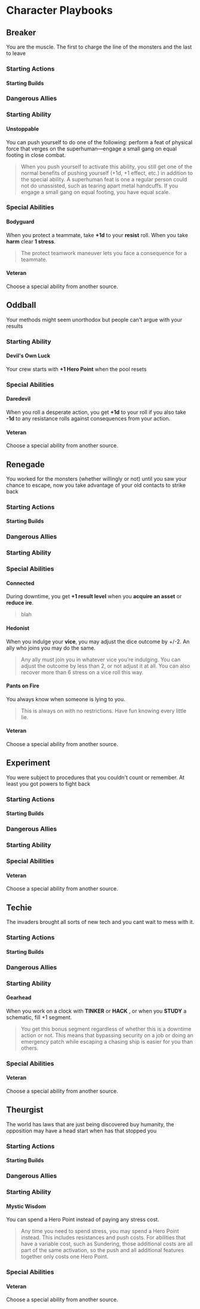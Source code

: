 # Character Playbooks

## Breaker

You are the muscle. The first to charge the line of the monsters and the last to leave

### Starting Actions

#### Starting Builds

### Dangerous Allies

### Starting Ability

#### Unstoppable

You can push yourself to do one of the following: perform a feat
of physical force that verges on the superhuman—engage a small
gang on equal footing in close combat.

> When you push yourself to activate this ability, you still get one of the normal benefits of pushing yourself (+1d, +1 effect, etc.) in addition to the special ability.
A superhuman feat is one a regular person could not do unassisted, such as tearing apart metal handcuffs. If you engage a small gang on equal footing, you have equal scale.

### Special Abilities

#### Bodyguard

When you protect a teammate, take **+1d** to your **resist** roll. When you take **harm** clear **1 stress**.

> The protect teamwork maneuver lets you face a consequence for a teammate.

#### Veteran

Choose a special ability from another source.

## Oddball

Your methods might seem unorthodox but people can't argue with your results

### Starting Ability

#### Devil's Own Luck

Your crew starts with **+1 Hero Point** when the pool resets

### Special Abilities

#### Daredevil

When you roll a desperate action, you get **+1d** to your roll if you also take **-1d** to any resistance rolls against consequences from your action.

#### Veteran

Choose a special ability from another source.

## Renegade

You worked for the monsters (whether willingly or not) until you saw your chance to escape, now you take advantage of your old contacts to strike back

### Starting Actions

#### Starting Builds

### Dangerous Allies

### Starting Ability

### Special Abilities

#### Connected

During downtime, you get **+1 result level** when you **acquire an asset** or **reduce ire**.

> blah

#### Hedonist

When you indulge your **vice**, you may adjust the dice outcome by +/-2. An ally who joins you may do the same.

> Any ally must join you in whatever vice you’re indulging. You can adjust the outcome by less than 2, or not adjust it at all. You can also recover more than 6 stress on a vice roll this way.

#### Pants on Fire

You always know when someone is lying to you.

> This is always on with no restrictions. Have fun knowing every little lie.

#### Veteran

Choose a special ability from another source.

## Experiment

You were subject to procedures that you couldn't count or remember. At least you got powers to fight back

### Starting Actions

#### Starting Builds

### Dangerous Allies

### Starting Ability

### Special Abilities

#### Veteran

Choose a special ability from another source.

## Techie

The invaders brought all sorts of new tech and you cant wait to mess with it.

### Starting Actions

#### Starting Builds

### Dangerous Allies

### Starting Ability

#### Gearhead

When you work on a clock with **TINKER** or **HACK** , or when you **STUDY** a schematic, fill +1 segment.

> You get this bonus segment regardless of whether this is a downtime action or not. This means that bypassing security on a job or doing an emergency patch while escaping a chasing ship is easier for you than others.

### Special Abilities

#### Veteran

Choose a special ability from another source.

## Theurgist

The world has laws that are just being discovered buy humanity, the opposition may have a head start when has that stopped you

### Starting Actions

#### Starting Builds

### Dangerous Allies

### Starting Ability

#### Mystic Wisdom

You can spend a Hero Point instead of paying any stress cost.

> Any time you need to spend stress, you may spend a Hero Point instead. This includes resistances and push costs. For abilities that have a variable cost, such as Sundering, those additional costs are all part of the same activation, so the push and all additional features together only costs one Hero Point.

### Special Abilities

#### Veteran

Choose a special ability from another source.
